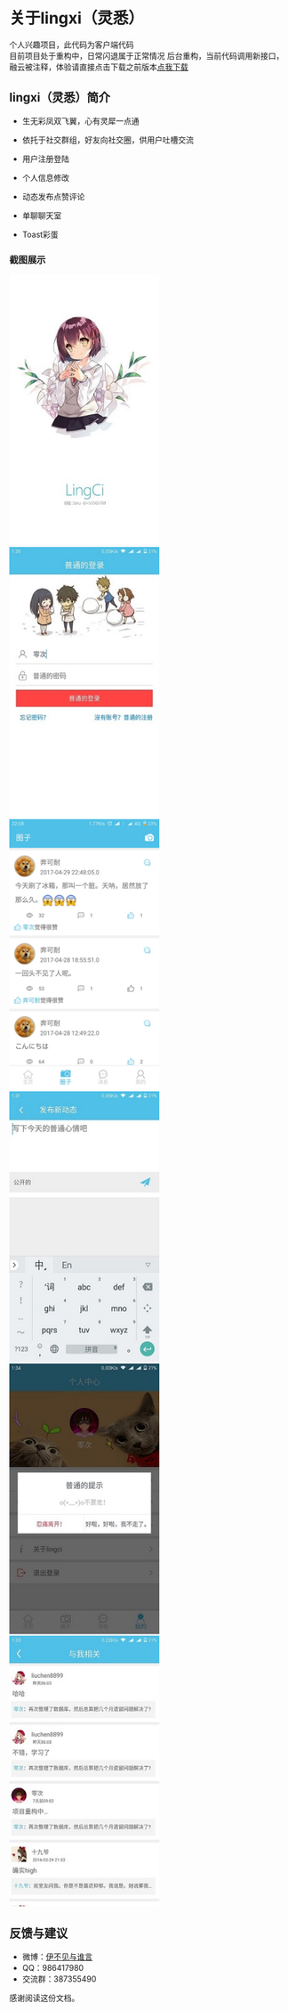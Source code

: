 # 关于lingxi（灵悉）

个人兴趣项目，此代码为客户端代码  
目前项目处于重构中，日常闪退属于正常情况
后台重构，当前代码调用新接口，融云被注释，体验请直接点击下载之前版本[点我下载](https://fir.im/lingci)

## lingxi（灵悉）简介

- 生无彩凤双飞翼，心有灵犀一点通

- 依托于社交群组，好友向社交圈，供用户吐槽交流

- 用户注册登陆

- 个人信息修改

- 动态发布点赞评论

- 单聊聊天室

- Toast彩蛋


### 截图展示
<img src="screenshot/Screenshot_welcome_com.lingci.jpg" width=270 height=486/>
<img src="screenshot/Screenshot_login_com.lingci.jpg" width=270 height=486/>
<img src="screenshot/Screenshot_moods_com.lingci.jpg" width=270 height=486/>
<img src="screenshot/Screenshot_publish_com.lingci.jpg" width=270 height=486/>
<img src="screenshot/Screenshot_mine_com.lingci.jpg" width=270 height=486/>
<img src="screenshot/Screenshot_relevant_com.lingci.jpg" width=270 height=486/>

## 反馈与建议
- 微博：[伊不见与谁言](http://weibo.com/374845241)
- QQ：986417980
- 交流群：387355490

感谢阅读这份文档。
